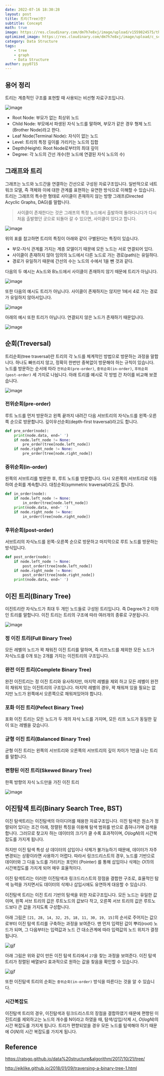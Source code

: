 ```yaml
---
date: 2022-07-16 18:30:28
layout: post
title: 트리(Tree)란?
subtitle: Concept
math: true
image: https://res.cloudinary.com/dm7h7e8xj/image/upload/v1559824575/theme14_gi2ypv.jpg
optimized_image: https://res.cloudinary.com/dm7h7e8xj/image/upload/c_scale,w_380/v1559824575/theme14_gi2ypv.jpg
category: Data Structure
tags:
    - tree
    - graph
    - Data Structure
author: pyy0715
---
```


## 용어 정리

트리는 계층적인 구조를 표현할 때 사용되는 비선형 자료구조입니다.

![image](https://user-images.githubusercontent.com/47301926/179387562-3a781413-e83f-4d14-a600-4b1a283c37f9.png)

- Root Node: 부모가 없는 최상위 노드
- Child Node: 부모에서 파생된 자식 노드를 말하며, 부모가 같은 경우 형제 노드(Brother Node)라고 한다.
- Leaf Node(Terminal Node): 자식이 없는 노드
- Level: 트리의 특정 깊이를 가리키는 노드의 집합
- Depth(Height): Root Node로부터의 최대 깊이
- Degree: 각 노드의 간선 개수(한 노드에 연결된 자식 노드의 수)

## 그래프와 트리

그래프는 노드와 노드간을 연결하는 간선으로 구성된 자료구조입니다. 일반적으로 네트워크 모델, 즉 객체와 이에 대한 관계를 표현하는 유연한 방식으로 이해할 수 있습니다. 트리는 그래프의 특수한 형태로 사이클이 존재하지 않는 방향 그래프(Directed Acyclic Graphs, DAG)를 말합니다.

> 사이클이 존재한다는 것은 그래프의 특정 노드에서 출발하여 돌아다니다가 다시 처음 출발했던 곳으로 되돌아 갈 수 있으면, 사이클이 있다고 합니다.

![image](https://user-images.githubusercontent.com/47301926/179387057-42fe5291-4941-40e0-a3aa-61bf7f8dc1fa.png)

위의 표를 참고하면 트리의 특징이 아래와 같이 구별된다는 특징이 있습니다.

- 부모-자식 관계를 가지는 계층 모델이기 때문에 모든 노드는 서로 연결되어 있다.
- 사이클이 존재하지 않아 임의의 노드에서 다른 노드로 가는 경로(path)는 유일하다.
- 경로가 유일하기 때문에 간선의 수는 노드의 수에서 1을 뺀 것과 같다.

다음의 두 예시는 A노드와 B노드에서 사이클이 존재하지 않기 때문에 트리가 아닙니다.

![image](https://user-images.githubusercontent.com/47301926/179390054-ac963f10-cda8-40e6-93ea-ff6ce78217d9.png)

또한 다음의 예시도 트리가 아닙니다. 사이클이 존재하지는 않지만 1에서 4로 가는 경로가 유일하지 않아서입니다.

![image](https://user-images.githubusercontent.com/47301926/179390174-3f44d04e-a04c-4677-87fc-72bd238f2180.png)

아래의 예시 또한 트리가 아닙니다. 연결되지 않은 노드가 존재하기 때문입니다.

![image](https://user-images.githubusercontent.com/47301926/179390198-b87a7a63-1a24-4188-a646-c76ceddc223e.png)

## 순회(Treversal)

트리순회(tree traversal)란 트리의 각 노드를 체계적인 방법으로 방문하는 과정을 말합니다. 하나도 빠뜨리지 않고, 정확히 한번만 중복없이 방문해야 하는 규칙이 있습니다. 노드를 방문하는 순서에 따라 `전위순회(pre-order)`, `중위순회(in-order)`, `후위순회(post-order)` 세 가지로 나뉩니다. 아래 트리를 예시로 각 방법 간 차이를 비교해 보겠습니다.

![image](https://user-images.githubusercontent.com/47301926/179393977-e7105e46-6c38-4c97-ba4b-1f74fc617950.png)

### 전위순회(pre-order)

루트 노드를 먼저 방문하고 왼쪽 끝까지 내려간 다음 서브트리의 자식노드를 왼쪽-오른쪽 순으로 방문합니다. 깊이우선순회(depth-first traversal)라고도 합니다.

```python
def pre_order(node):
    print(node.data, end=' ')
    if node.left_node != None:
        pre_order(tree[node.left_node])
    if node.right_node != None:
        pre_order(tree[node.right_node])
```

### 중위순회(in-order)

왼쪽의 서브트리를 방문한 후, 루트 노드를 방문합니다. 다시 오른쪽의 서브트리로 이동하여 순회를 계속합니다. 대칭순회(symmetric traversal)라고도 합니다.

```python
def in_order(node):
    if node.left_node != None:
        in_order(tree[node.left_node])
    print(node.data, end=' ')
    if node.right_node != None:
        in_order(tree[node.right_node])
```

### 후위순회(post-order)

서브트리의 자식노드를 왼쪽-오른쪽 순으로 방문하고 마지막으로 루트 노드를 방문하는 방식입니다.

```python
def post_order(node):
    if node.left_node != None:
        post_order(tree[node.left_node])
    if node.right_node != None:
        post_order(tree[node.right_node])
    print(node.data, end=' ')
```

## 이진 트리(Binary Tree)

이진트리란 자식노드가 최대 두 개인 노드들로 구성된 트리입니다. 즉 Degree가 2 이하인 트리를 말합니다. 이진 트리는 트리의 구조에 따라 여러개의 종류로 구분됩니다.

![image](https://user-images.githubusercontent.com/47301926/179393653-033c249f-b65a-46d9-a9eb-2ac9233cab25.png)

### 정 이진 트리(Full Binary Tree)

모든 레벨의 노드가 꽉 채워진 이진 트리를 말하며, 즉 리프노드를 제외한 모든 노드가 자식노드를 0개 또는 2개를 가지는 이진트리의 구조입니다.

### 완전 이진 트리(Complete Binary Tree)

완전 이진트리는 정 이진 트리와 유사하지만, 마지막 레벨을 제외 하고 모든 레벨이 완전히 채워져 있는 이진트리의 구조입니다. 마지막 레벨의 경우, 꽉 채워져 있을 필요는 없지만 노드가 왼쪽에서 오른쪽으로 채워져있어야 합니다.

### 포화 이진 트리(Pefect Binary Tree)

포화 이진 트리는 모든 노드가 두 개의 자식 노드를 가지며, 모든 리프 노드가 동일한 깊이 또는 레벨을 갖습니다.

### 균형 이진 트리(Balanced Binary Tree)

균형 이진 트리는 왼쪽의 서브트리와 오른쪽의 서브트리의 깊이 차이가 1만큼 나는 트리를 말합니다.

### 편향된 이진 트리(Skewed Binary Tree)

한쪽 방향의 자식 노드만을 가진 이진 트리

![image](https://user-images.githubusercontent.com/47301926/179396613-ef9dec41-98cc-4f43-a2ee-1ef750b42387.png)

## 이진탐색 트리(Binary Search Tree, BST)

이진 탐색트리는 이진탐색의 아이디어를 채용한 자료구조입니다. 이진 탐색은 원소가 정렬되어 있다는 조건 아래, 정렬된 특징을 이용해 탐색 범위를 반으로 좁혀나가며 검색을 합니다. 그러므로 찾고자 하는 데이터의 크기가 클 수록 효과적이며, $O(log N)$의 시간복잡도를 가지게 됩니다.

하지만 이진 탐색 특성 상 데이터의 삽입이나 삭제가 불가능하기 때문에, 데이터가 자주 변경되는 상황이라면 사용하기 어렵다. 따라서 링크드리스트의 경우, 노드를 기반으로 데이터와 그 다음 노드를 가리키는 포인터 (Pointer) 를 통해 삽입이나 삭제는 $O(1)$의 시간복잡도를 가지게 되어 매우 효율적이다.

이진 탐색트리는 이러한 이진탐색과 링크드리스트의 장점을 결합한 구조로, 효율적인 탐색 능력을 가지면서도 데이터의 삭제나 삽입시에도 유연하게 대응할 수 있습니다.

이진탐색 트리는 이진 트리 기반의 탐색을 위한 자료구조입니다. 모든 노드는 유일한 값이며, 왼쪽 서브 트리의 값은 루트노드의 값보다 작고, 오른쪽 서브 트리의 값은 루트노드보다 큰 값을 가지도록 구성합니다.

아래 그림은 `[21, 28, 14, 32, 25, 18, 11, 30, 19, 15]`의 순서로 주어지는 값으로부터 이진 탐색 트리를 구축하는 과정을 보여준다. 맨 먼저 입력된 값이 뿌리(root) 노드가 되며, 그 다음부터는 입력값과 노드 간 대소관계에 따라 입력값의 노드 위치가 결정됩니다.

![gjf](https://blog.penjee.com/wp-content/uploads/2015/11/binary-search-tree-insertion-animation.gif "https://blog.penjee.com/wp-content/uploads/2015/11/binary-search-tree-insertion-animation.gif")

아래 그림은 위와 같이 만든 이진 탐색 트리에서 `27`을 찾는 과정을 보여준다. 이진 탐색 트리가 정렬된 배열보다 효과적으로 원하는 값을 찾음을 확인할 수 있습니다.

![gjf](https://blog.penjee.com/wp-content/uploads/2015/11/binary-search-tree-sorted-array-animation.gif "https://blog.penjee.com/wp-content/uploads/2015/11/binary-search-tree-sorted-array-animation.gif")

또한 이진탐색 트리의 순회는 `중위순회(in-order)` 방식을 따른다는 것을 알 수 있습니다.

### 시간복잡도

이진탐색 트리의 경우, 이진탐색과 링크드리스트의 장점을 결합하였기 때문에 편향된 이진트리를 제외하고는 노드의 개수를 N이라고 하였을 때, 탐색/삽입/삭제 시, $O(log N)$의 시간 복잡도를 가지게 됩니다. 트리가 편향되었을 경우 모든 노드를 탐색해야 하기 때문에 $O(N)$의 시간 복잡도를 가지게 됩니다.

## Reference

<https://ratsgo.github.io/data%20structure&algorithm/2017/10/21/tree/>

<http://ejklike.github.io/2018/01/09/traversing-a-binary-tree-1.html>
